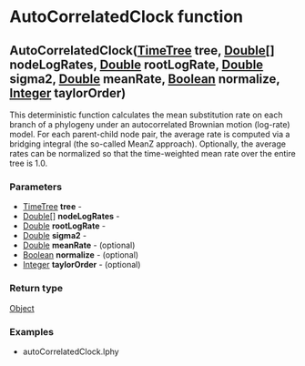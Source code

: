 AutoCorrelatedClock function
============================
AutoCorrelatedClock([TimeTree](../types/TimeTree.md) **tree**, [Double[]](../types/Double[].md) **nodeLogRates**, [Double](../types/Double.md) **rootLogRate**, [Double](../types/Double.md) **sigma2**, [Double](../types/Double.md) **meanRate**, [Boolean](../types/Boolean.md) **normalize**, [Integer](../types/Integer.md) **taylorOrder**)
-------------------------------------------------------------------------------------------------------------------------------------------------------------------------------------------------------------------------------------------------------------------------------------------------------------------------------------------------

This deterministic function calculates the mean substitution rate on each branch
of a phylogeny under an autocorrelated Brownian motion (log-rate) model.
For each parent-child node pair, the average rate is computed via a bridging integral
(the so-called MeanZ approach). Optionally, the average rates can be normalized so that
the time-weighted mean rate over the entire tree is 1.0.


### Parameters

- [TimeTree](../types/TimeTree.md) **tree** - 
- [Double[]](../types/Double[].md) **nodeLogRates** - 
- [Double](../types/Double.md) **rootLogRate** - 
- [Double](../types/Double.md) **sigma2** - 
- [Double](../types/Double.md) **meanRate** - (optional) 
- [Boolean](../types/Boolean.md) **normalize** - (optional) 
- [Integer](../types/Integer.md) **taylorOrder** - (optional) 

### Return type

[Object](../types/Object.md)


### Examples

- autoCorrelatedClock.lphy



